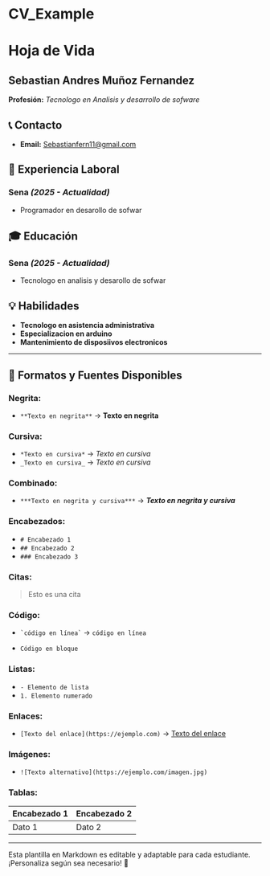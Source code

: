 # CV_Example
# Hoja de Vida

## Sebastian Andres Muñoz Fernandez
**Profesión:** _Tecnologo en Analisis y desarrollo de sofware_

## 📞 Contacto
- **Email:** [Sebastianfern11@gmail.com](Sebastianfern11@gmail.com)

## 🏢 Experiencia Laboral
### **Sena** _(2025 - Actualidad)_
- Programador en desarollo de sofwar


## 🎓 Educación
### **Sena** _(2025 - Actualidad)_
- Tecnologo en analisis y desarollo de sofwar

## 💡 Habilidades
- **Tecnologo en asistencia administrativa**
- **Especializacion en arduino**
- **Mantenimiento de disposiivos electronicos**

---

## 🎨 Formatos y Fuentes Disponibles

### **Negrita:**
- `**Texto en negrita**` → **Texto en negrita**

### **Cursiva:**
- `*Texto en cursiva*` → *Texto en cursiva*
- `_Texto en cursiva_` → _Texto en cursiva_

### **Combinado:**
- `***Texto en negrita y cursiva***` → ***Texto en negrita y cursiva***

### **Encabezados:**
- `# Encabezado 1`
- `## Encabezado 2`
- `### Encabezado 3`

### **Citas:**
> Esto es una cita

### **Código:**
- `` `código en línea` `` → `código en línea`
- ```
  Código en bloque
  ```

### **Listas:**
- `- Elemento de lista`
- `1. Elemento numerado`

### **Enlaces:**
- `[Texto del enlace](https://ejemplo.com)` → [Texto del enlace](https://ejemplo.com)

### **Imágenes:**
- `![Texto alternativo](https://ejemplo.com/imagen.jpg)`

### **Tablas:**
| Encabezado 1 | Encabezado 2 |
|-------------|-------------|
| Dato 1     | Dato 2      |

---

Esta plantilla en Markdown es editable y adaptable para cada estudiante. ¡Personaliza según sea necesario! 🎯

